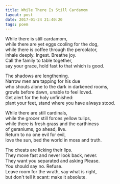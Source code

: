 ```yaml
---
title: While There Is Still Cardamom
layout: post
date: 2017-01-24 21:40:20
tags: poem
---
```


While there is still cardamom,<br>
while there are yet eggs cooling for the dog,<br>
while there is coffee through the percolator,<br>
inhale deeply. Ingest. Breathe joy.<br>
Call the family to table together,<br>
say your grace, hold fast to that which is good.

The shadows are lengthening.<br>
Narrow men are tapping for his due<br>
who shouts alone to the dark in darkened rooms,<br>
growls before dawn, unable to feel loved.<br>
Get alert for the holy unfinished:<br>
plant your feet, stand where you have always stood.

While there are still cardinals,<br>
while the grocer still forces yellow tulips,<br>
while there is fresh grass and the earthiness<br>
of geraniums, go ahead, live.<br>
Return to no one evil for evil,<br>
love the sun, bed the world in moss and truth.

The cheats are licking their lips.<br>
They move fast and never look back, never.<br>
They want you separated and asking Please.<br>
You should say no. Refuse.<br>
Leave room for the wrath, say what is right,<br>
but don't tell it scant: make it absolute.
<!--share-->
